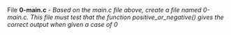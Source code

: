 File **0-main.c** - *Based on the main.c file above, create a file named 0-main.c. This file must test that the function positive_or_negative() gives the correct output when given a case of 0*
